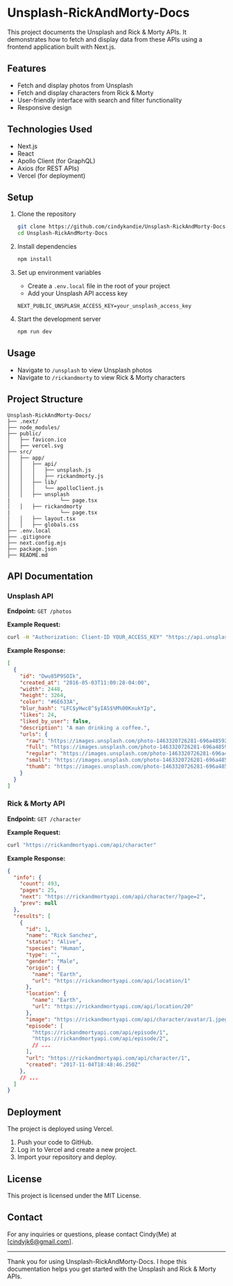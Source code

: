 # Unsplash-RickAndMorty-Docs

This project documents the Unsplash and Rick & Morty APIs. It demonstrates how to fetch and display data from these APIs using a frontend application built with Next.js.

## Features
- Fetch and display photos from Unsplash
- Fetch and display characters from Rick & Morty
- User-friendly interface with search and filter functionality
- Responsive design

## Technologies Used
- Next.js
- React
- Apollo Client (for GraphQL)
- Axios (for REST APIs)
- Vercel (for deployment)

## Setup

1. Clone the repository
    ```bash
    git clone https://github.com/cindykandie/Unsplash-RickAndMorty-Docs.git
    cd Unsplash-RickAndMorty-Docs
    ```

2. Install dependencies
    ```bash
    npm install
    ```

3. Set up environment variables
    - Create a `.env.local` file in the root of your project
    - Add your Unsplash API access key
    ```plaintext
    NEXT_PUBLIC_UNSPLASH_ACCESS_KEY=your_unsplash_access_key
    ```

4. Start the development server
    ```bash
    npm run dev
    ```

## Usage

- Navigate to `/unsplash` to view Unsplash photos
- Navigate to `/rickandmorty` to view Rick & Morty characters

## Project Structure

```
Unsplash-RickAndMorty-Docs/
├── .next/
├── node_modules/
├── public/
│   ├── favicon.ico
│   ├── vercel.svg
├── src/
│   ├── app/
│   │   ├── api/
│   │   │   ├── unsplash.js
│   │   │   ├── rickandmorty.js
│   │   ├── lib/
│   │   │   └── apolloClient.js
│   │   ├── unsplash
|                └── page.tsx
│   │   ├── rickandmorty
|                └── page.tsx
│   │   ├── layout.tsx
│   │   ├── globals.css
├── .env.local
├── .gitignore
├── next.config.mjs
├── package.json
├── README.md
```

## API Documentation

### Unsplash API

**Endpoint:** `GET /photos`

**Example Request:**
```bash
curl -H "Authorization: Client-ID YOUR_ACCESS_KEY" "https://api.unsplash.com/photos"
```

**Example Response:**
```json
[
  {
    "id": "Dwu85P9SOIk",
    "created_at": "2016-05-03T11:00:28-04:00",
    "width": 2448,
    "height": 3264,
    "color": "#6E633A",
    "blur_hash": "LFC$yHwc8^$yIAS$%M%00KxukYIp",
    "likes": 24,
    "liked_by_user": false,
    "description": "A man drinking a coffee.",
    "urls": {
      "raw": "https://images.unsplash.com/photo-1463320726281-696a485928c7",
      "full": "https://images.unsplash.com/photo-1463320726281-696a485928c7",
      "regular": "https://images.unsplash.com/photo-1463320726281-696a485928c7",
      "small": "https://images.unsplash.com/photo-1463320726281-696a485928c7",
      "thumb": "https://images.unsplash.com/photo-1463320726281-696a485928c7"
    }
  }
]
```

### Rick & Morty API

**Endpoint:** `GET /character`

**Example Request:**
```bash
curl "https://rickandmortyapi.com/api/character"
```

**Example Response:**
```json
{
  "info": {
    "count": 493,
    "pages": 25,
    "next": "https://rickandmortyapi.com/api/character/?page=2",
    "prev": null
  },
  "results": [
    {
      "id": 1,
      "name": "Rick Sanchez",
      "status": "Alive",
      "species": "Human",
      "type": "",
      "gender": "Male",
      "origin": {
        "name": "Earth",
        "url": "https://rickandmortyapi.com/api/location/1"
      },
      "location": {
        "name": "Earth",
        "url": "https://rickandmortyapi.com/api/location/20"
      },
      "image": "https://rickandmortyapi.com/api/character/avatar/1.jpeg",
      "episode": [
        "https://rickandmortyapi.com/api/episode/1",
        "https://rickandmortyapi.com/api/episode/2",
        // ...
      ],
      "url": "https://rickandmortyapi.com/api/character/1",
      "created": "2017-11-04T18:48:46.250Z"
    },
    // ...
  ]
}
```

## Deployment

The project is deployed using Vercel. 

1. Push your code to GitHub.
2. Log in to Vercel and create a new project.
3. Import your repository and deploy.

## License

This project is licensed under the MIT License.

## Contact

For any inquiries or questions, please contact Cindy(Me) at [cindyjk6@gmail.com].

---

Thank you for using Unsplash-RickAndMorty-Docs. I hope this documentation helps you get started with the Unsplash and Rick & Morty APIs.
